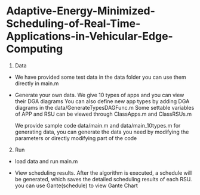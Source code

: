 # Adaptive-Energy-Minimized-Scheduling-of-Real-Time-Applications-in-Vehicular-Edge-Computing

1. Data

-  We have provided some test data in the data folder
    you can use them directly in main.m

-  Generate your own data. We give 10 types of apps and you can view their DGA diagrams
   You can also define new app types by adding DGA diagrams in the data/GenerateTypesDAGFunc.m 
   Some settable variables of APP and RSU can be viewed through ClassApps.m and ClassRSUs.m 
 
   We provide sample code data/main.m and data/main_10types.m for generating data,
   you can generate the data you need by modifying the parameters or directly modifying part of the code

2. Run

- load data and run main.m

- View scheduling results. 
  After the algorithm is executed, a schedule will be generated, which saves the detailed scheduling results of each RSU.
  you can use Gante(schedule) to view Gante Chart
